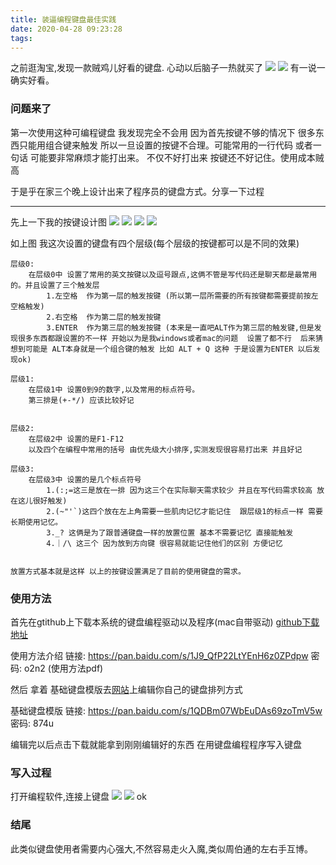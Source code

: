 ```yaml
---
title: 装逼编程键盘最佳实践
date: 2020-04-28 09:23:28
tags:
---
```


之前逛淘宝,发现一款贼鸡儿好看的键盘. 心动以后脑子一热就买了
![](https://tva1.sinaimg.cn/large/007S8ZIlgy1ge980l3kedj30m80dw3z0.jpg)
![](https://tva1.sinaimg.cn/large/007S8ZIlgy1ge9815yk2aj30m80eqdg9.jpg)
有一说一 确实好看。


### 问题来了
第一次使用这种可编程键盘 我发现完全不会用 因为首先按键不够的情况下 很多东西只能用组合键来触发 所以一旦设置的按键不合理。可能常用的一行代码 或者一句话 可能要非常麻烦才能打出来。 
不仅不好打出来  按键还不好记住。使用成本贼高 

于是乎在家三个晚上设计出来了程序员的键盘方式。分享一下过程

---

先上一下我的按键设计图
![](https://tva1.sinaimg.cn/large/007S8ZIlgy1ge984q0qduj30zy0plgmq.jpg)
![](https://tva1.sinaimg.cn/large/007S8ZIlgy1ge984wguuhj30y80q93zn.jpg)
![](https://tva1.sinaimg.cn/large/007S8ZIlgy1ge9851hbs2j31430qy75h.jpg)
![](https://tva1.sinaimg.cn/large/007S8ZIlgy1ge9856tt29j310n0q9my9.jpg)


如上图  我这次设置的键盘有四个层级(每个层级的按键都可以是不同的效果)
```
层级0:
    在层级0中 设置了常用的英文按键以及逗号跟点,这俩不管是写代码还是聊天都是最常用的。并且设置了三个触发层 
        1.左空格  作为第一层的触发按键 (所以第一层所需要的所有按键都需要提前按左空格触发)
        2.右空格  作为第二层的触发按键
        3.ENTER  作为第三层的触发按键 (本来是一直吧ALT作为第三层的触发键,但是发现很多东西都跟设置的不一样 开始以为是我windows或者mac的问题  设置了都不行  后来猜想到可能是 ALT本身就是一个组合键的触发 比如 ALT + Q 这种 于是设置为ENTER 以后发现ok)

层级1:
    在层级1中 设置0到9的数字,以及常用的标点符号。
    第三排是(+-*/) 应该比较好记


层级2:
    在层级2中 设置的是F1-F12
    以及四个在编程中常用的括号 由优先级大小排序,实测发现很容易打出来 并且好记

层级3:
    在层级3中 设置的是几个标点符号
        1.(:;=这三是放在一排 因为这三个在实际聊天需求较少 并且在写代码需求较高 放在这儿很好触发)
        2.(~"'`)这四个放在左上角需要一些肌肉记忆才能记住  跟层级1的标点一样 需要长期使用记忆。
        3._? 这俩是为了跟普通键盘一样的放置位置 基本不需要记忆 直接能触发
        4.｜/\ 这三个 因为放到方向键 很容易就能记住他们的区别 方便记忆


放置方式基本就是这样 以上的按键设置满足了目前的使用键盘的需求。
```

### 使用方法

首先在gtithub上下载本系统的键盘编程驱动以及程序(mac自带驱动)
[github下载地址](https://github.com/qmk/qmk_toolbox/releases)

使用方法介绍
链接: https://pan.baidu.com/s/1J9_QfP22LtYEnH6z0ZPdpw  密码: o2n2 (使用方法pdf)

然后 拿着 基础键盘模版去[网站](KBfirmware.com)上编辑你自己的键盘排列方式 

基础键盘模版   链接: https://pan.baidu.com/s/1QDBm07WbEuDAs69zoTmV5w  密码: 874u

编辑完以后点击下载就能拿到刚刚编辑好的东西 在用键盘编程程序写入键盘


### 写入过程
打开编程软件,连接上键盘
![](https://tva1.sinaimg.cn/large/007S8ZIlgy1ge98x7jp63j305z05e3yo.jpg)
![](https://tva1.sinaimg.cn/large/007S8ZIlgy1ge98zgrknaj30in0dtzmi.jpg)
ok


### 结尾
此类似键盘使用者需要内心强大,不然容易走火入魔,类似周伯通的左右手互博。


